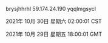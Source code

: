 brysjhhrhl 59.174.24.190 yqqlmgsycl

2021年 10月 30日 星期六 02:00:01 CST

2021年 10月 29日 星期五 18:00:01 GMT
